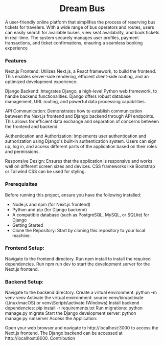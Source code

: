 <center><h1>Dream Bus</h1></center>
A user-friendly online platform that simplifies the process of reserving bus tickets for travelers. With a wide range of bus operators and routes, users can easily search for available buses, view seat availability, and book tickets in real-time. The system securely manages user profiles, payment transactions, and ticket confirmations, ensuring a seamless booking experience

<h3>Features</h3>
Next.js Frontend: Utilizes Next.js, a React framework, to build the frontend. This enables server-side rendering, efficient client-side routing, and an optimized development experience.

Django Backend: Integrates Django, a high-level Python web framework, to handle backend functionalities. Django offers robust database management, URL routing, and powerful data processing capabilities.

API Communication: Demonstrates how to establish communication between the Next.js frontend and Django backend through API endpoints. This allows for efficient data exchange and separation of concerns between the frontend and backend.

Authentication and Authorization: Implements user authentication and authorization using Django's built-in authentication system. Users can sign up, log in, and access different parts of the application based on their roles and permissions.

Responsive Design: Ensures that the application is responsive and works well on different screen sizes and devices. CSS frameworks like Bootstrap or Tailwind CSS can be used for styling.


<h3>Prerequisites</h3>
Before running this project, ensure you have the following installed:
<ul>
<li>Node.js and npm (for Next.js frontend)</li>
<li>Python and pip (for Django backend)</li>
<li>A compatible database (such as PostgreSQL, MySQL, or SQLite) for Django</li>
<li>Getting Started</li>
<li>Clone the Repository: Start by cloning this repository to your local machine.</li>
</ul>

<h3>Frontend Setup:</h3>

Navigate to the frontend directory.
Run npm install to install the required dependencies.
Run npm run dev to start the development server for the Next.js frontend.
<h3>Backend Setup:</h3>

Navigate to the backend directory.
Create a virtual environment: python -m venv venv
Activate the virtual environment: source venv/bin/activate (Linux/macOS) or venv\Scripts\activate (Windows)
Install backend dependencies: pip install -r requirements.txt
Run migrations: python manage.py migrate
Start the Django development server: python manage.py runserver
Access the Application:

Open your web browser and navigate to http://localhost:3000 to access the Next.js frontend.
The Django backend can be accessed at http://localhost:8000.
Contribution